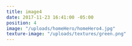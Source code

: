 ```yaml
---
title: image4
date: 2017-11-23 16:41:00 -05:00
position: 4
image: "/uploads/homeHero/homeHero4.jpg"
texture-image: "/uploads/textures/green.png"
---
```


